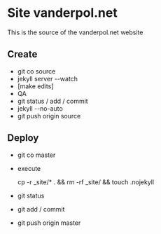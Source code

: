 # Site vanderpol.net

This is the source of the vanderpol.net website

## Create

- git co source
- jekyll server --watch
- [make edits]
- QA
- git status / add / commit
- jekyll --no-auto
- git push origin source

## Deploy

- git co master
- execute

    cp -r _site/* . && rm -rf _site/ && touch .nojekyll

- git status
- git add / commit
- git push origin master
